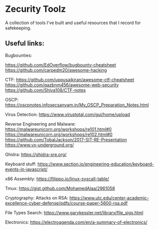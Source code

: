# Zecurity Toolz

A collection of tools I've built and useful resources that I record for safekeeping.

## Useful links:

Bugbounties:

https://github.com/EdOverflow/bugbounty-cheatsheet
https://github.com/carpedm20/awesome-hacking

CTF:
https://github.com/uppusaikiran/awesome-ctf-cheatsheet
https://github.com/qazbnm456/awesome-web-security
https://github.com/Shiva108/CTF-notes

OSCP:
https://oscpnotes.infosecsanyam.in/My_OSCP_Preparation_Notes.html

Virus Detection:
https://www.virustotal.com/gui/home/upload

Reverse Engineering and Malware:
https://malwareunicorn.org/workshops/re101.html#0
https://malwareunicorn.org/workshops/re102.html#0
https://github.com/TobalJackson/2017-SIT-RE-Presentation
https://www.vx-underground.org/

Ghidra: 
https://ghidra-sre.org/

Keyboard stuff:
https://www.section.io/engineering-education/keyboard-events-in-javascript/

x86 Assembly:
https://filippo.io/linux-syscall-table/

Tmux: 
https://gist.github.com/MohamedAlaa/2961058

Cryptography:
Attacks on RSA: https://www.utc.edu/center-academic-excellence-cyber-defense/pdfs/course-paper-5600-rsa.pdf

File Types Search:
https://www.garykessler.net/library/file_sigs.html

Electronics:
https://electroagenda.com/en/a-summary-of-electronics/
